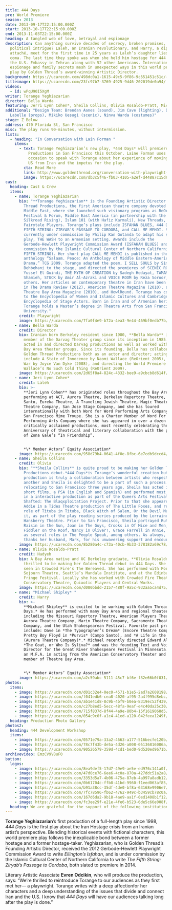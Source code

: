```yaml
---
title: 444 Days
pre: World Premiere
season: 2013
date: 2013-09-17T22:15:00.000Z
start: 2013-10-17T22:15:00.000Z
end: 2013-11-03T22:15:00.000Z
heading: A tangled web of love, betrayal and espionage
description: Can anything survive decades of secrecy, broken promises, and
  political intrigue? Laleh, an Iranian revolutionary, and Harry, a diplomatic
  attaché, meet for the first time in 25 years as Laleh’s daughter lies in a
  coma. The last time they spoke was when she held him hostage for 444 days at
  the U.S. Embassy in Tehran along with 52 other Americans. International
  espionage and family secrets mesh in unexpected ways in this world premiere
  play by Golden Thread’s award-winning Artistic Director.
background: https://ucarecdn.com/498dc0a1-1615-49c5-9f86-9c551451c51c/-/crop/1957x1108/0,0/-/preview/
titleimage: https://ucarecdn.com/23fc97b7-3769-4925-9d46-202019de0a94/
videos:
  - id: wPqU90I5XgM
writer: Torange Yeghiazarian
director: Bella Warda
featuring: Jerri Lynn Cohen*, Sheila Collins, Olivia Rosaldo-Pratt, Michael Shipley*
additional: "Design Team: Brendan Aanes (sound), Jim Cave (lighting), Devon
  Labelle (props), Mikiko Uesugi (scenic), Ninva Warda (costumes)"
stage: Z Below
address: 470 Florida St, San Francisco
misc: The play runs 90-minutes, without intermission.
lists:
  - heading: "In Conversation with Lain Forman "
    items:
      - text: Torange Yeghiazarian’s new play, *444 Days* will premiere at Golden Thread
          Productions in San Francisco this October. Laine Forman uses the
          occasion to speak with Torange about her experience of moving to the
          US from Iran and the impetus for the play.
        cta: Read More
        link: http://www.goldenthread.org/conversation-with-playwright-torange-yeghiazarian/
        image: https://ucarecdn.com/db3c5f46-fb03-4105-a2ef-d44887c15d9f/
cast:
  heading: Cast & Crew
  items:
    - name: Torange Yeghiazarian
      bio: "**Torange Yeghiazarian** is the Founding Artistic Director of Golden
        Thread Productions, the first American theatre company devoted to the
        Middle East, where she launched such visionary programs as ReOrient
        Festival & Forum, Middle East America (in partnership with the Lark and
        Silkroad Rising), Islam 101 (with Hafiz Karmali), New Threads, and the
        Fairytale Players. Torange’s plays include ISFAHAN BLUES, 444 DAYS, THE
        FIFTH STRING: ZIRYAB’S PASSAGE TO CORDOBA, and CALL ME MEHDI. She is
        currently under commission by Philip Kan Gotanda to adapt his seminal
        play, THE WASH to an Armenian setting. Awards include the
        Gerbode-Hewlett Playwright Commission Award (ISFAHAN BLUES) and a
        commission by the Islamic Cultural Center of Northern California (THE
        FIFTH STRING). Her short play CALL ME MEHDI is published in the
        anthology “Salaam. Peace: An Anthology of Middle Eastern-American
        Drama,” TCG 2009. Torange adapted the poem, I SELL SOULS by Simin
        Behbehani to the stage, and directed the premieres of SCENIC ROUTES by
        Yussef El Guindi, THE MYTH OF CREATION by Sadegh Hedayat, TAMAM by Betty
        Shamieh, STUCK by Amir Al-Azraki and VOICE ROOM by Reza Soroor, amongst
        others. Her articles on contemporary theatre in Iran have been published
        in The Drama Review (2012), American Theatre Magazine (2010), and
        Theatre Bay Area Magazine (2010), and HowlRound. Torange has contributed
        to the Encyclopedia of Women and Islamic Cultures and Cambridge World
        Encyclopedia of Stage Actors. Born in Iran and of Armenian heritage,
        Torange holds a Master’s degree in Theatre Arts from San Francisco State
        University."
      credit: Playwright
      image: https://ucarecdn.com/7fa0f4e9-b72a-4ea3-9e44-469bf0edb77b/
    - name: Bella Warda
      credit: Director
      bio: Iranian born Berkeley resident since 1980, **Bella Warda** is a founding
        member of the Darvag Theater group since its inception in 1985. She has
        acted in and directed Darvag productions as well as worked with other
        Bay Area theater groups. Since its founding, Bella has collaborated with
        Golden Thread Productions both as an actor and director; acting credits
        include A State of Innocence by Naomi Wallace (ReOrient 2005), A Girl’s
        War by Joyce Van Dyke (2008), and directing the World Premiere of Naomi
        Wallace’s No Such Cold Thing (ReOrient 2009).
      image: https://ucarecdn.com/2d65f8a4-824c-4332-bee9-a9cbcb8d614f/
    - name: Jeri Lynn Cohen*
      credit: Laleh
      bio: >-
        **Jeri Lynn Cohen** has originated roles throughout the Bay Area –
        performing at ACT, Aurora Theatre, Berkeley Repertory Theatre, Campo
        Santo, Eureka Theatre, A Traveling Jewish Theatre, Magic Theatre, Marin
        Theatre Company, San Jose Stage Company, and she has toured
        internationally with both Word for Word Performing Arts Company and The
        San Francisco Mime Troupe. She is a Charter Member of Word For Word
        Performing Arts Company where she has appeared in over a dozen of their
        critically acclaimed productions, most recently celebrating their 20th
        Anniversary of theatrical and literary collaboration with the premiere
        of Zona Gale’s “In Friendship”.


        *\* Member Actors’ Equity Association*
      image: https://ucarecdn.com/958d79b4-0641-4f0e-8fbc-6e7cdb9dccd4/
    - name: Sheila Collins
      credit: Olivia
      bio: "**Sheila Collins** is quite proud to be making her Golden Thread
        Productions debut.*444 Days*is Torange’s wonderful creation but this
        production is truly a collaboration between artists who respect one
        another and Sheila is delighted to be a part of such a process. Since
        relocating to San Francisco three years ago, Sheila has acted in several
        short films, a PSA (in English and Spanish) and performed most recently
        in a interactive production as part of the Queers Arts Festival in
        Shafted: The Blaqxploitation Project. Prior to that she appeared as
        Addie in a Tides Theatre production of The Little Foxes, and read the
        role of Tituba in Tituba, Black Witch of Salem, Or the Devil Made Me Do
        it, as part of the play reading series produced by the Lorraine
        Hansberry Theatre. Prior to San Francisco, Sheila portrayed Ruth in A
        Raisin in the Sun, Joan in The Guys, Crooks in Of Mice and Men, Yenta in
        Fiddler on the Roof, Nancy in Oliver!, Grace Farrell in Annie, as well
        as several roles in The People Speak, among others. As always, Sheila
        thanks her husband, Mark, for his unwavering support and encouragement."
      image: https://ucarecdn.com/8b280a4c-c73a-40cb-9b33-378182a69c78/
    - name: Olivia Rosaldo-Pratt
      credit: Hadyeh
      bio: A Bay Area native and UC Berkeley graduate, **Olivia Rosaldo-Pratt** is
        thrilled to be making her Golden Thread debut in 444 Days. She was last
        seen in Crowded Fire’s The Bereaved. She has performed with Portland’s
        Sojourn Theatre, Seattle’s Mandala Institute, and at the Edinburgh
        Fringe Festival. Locally she has worked with Crowded Fire Theater, New
        Conservatory Theatre, Quixotic Players and Central Works.
      image: https://ucarecdn.com/d080bbdd-2157-480f-9a5c-932aa5ca4d75/
    - name: "Michael Shipley* "
      credit: Harry
      bio: >-
        **Michael Shipley** is excited to be working with Golden Thread on *444
        Days.* He has performed with many Bay Area and regional theaters
        including the Missouri Repertory Theatre, American Players Theatre,
        Aurora Theatre Company, Marin Theatre Company, Sacramento Theatre
        Company, and the Utah Shakespearean Festival. Favorite past productions
        include: Dave in *The Typographer’s Dream* (Encore Theatre Company),
        Pretty Boy Floyd in *Purvis* (Campo Santo), and *A Life in the Theatre*
        (Aurora Theatre Company)*.* Michael recently directed Edward Albee’s
        *The Goat, or Who Is Syliva?* and was the founding Text and Voice
        Director for the Great River Shakespeare Festival in Minnesota. He holds
        an M.F.A. in acting from the American Conservatory Theater and is a
        member of Theatre Bay Area.


        *\* Member Actors’ Equity Association*
      image: https://ucarecdn.com/a2c59abc-5111-45c7-bf6e-f32e66b0f031/
photos:
  items:
    - image: https://ucarecdn.com/d01c32e4-0ec0-4571-b1e5-2ad7a2608198/
    - image: https://ucarecdn.com/f041edb6-cea8-4020-af95-2a4f995d8ebc/
    - image: https://ucarecdn.com/ab1e41d8-8c9b-4bf9-b0ea-8319ec52f439/
    - image: https://ucarecdn.com/c27b8ed5-5ecc-48fa-9eaf-e4c40da25c30/
    - image: https://ucarecdn.com/715f837d-8f44-4a9e-80b4-15f1619068d5/
    - image: https://ucarecdn.com/054c9c0f-a1c4-41ed-a120-042feea1249f/
  heading: Production Photo Gallery
photos2:
  heading: 444 Development Workshop
  items:
    - image: https://ucarecdn.com/0571e79a-33a2-4663-a177-516becfe120b/
    - image: https://ucarecdn.com/78c7f43b-de5a-4d26-a008-05136816006a/
    - image: https://ucarecdn.com/90526579-359d-4cd1-bed0-9d520ed9671b/
archivevideo: EmzCV9V8uF0
bottom:
  logos:
    - image: https://ucarecdn.com/8ea9def5-17d7-49e9-ae5e-ed976c141a0f/
    - image: https://ucarecdn.com/47d0ce76-6ee6-4c0a-870a-427ddc51a2a8/
    - image: https://ucarecdn.com/3353d5a7-4b06-475a-87eb-4a997a8adb12/
    - image: https://ucarecdn.com/0b61704c-ffb8-41bd-9960-f1eed063af85/
    - image: https://ucarecdn.com/b91a38cc-35df-4de0-bf8a-63168e9906e7/
    - image: https://ucarecdn.com/7fc78596-fb62-4762-949c-b3459cb78c0a/
    - image: https://ucarecdn.com/167d6da2-9b18-4ae9-aa1f-0ed1408b1f12/
    - image: https://ucarecdn.com/fc3ee29f-e21e-4fe6-b523-6de5c66e008f/
  heading: We are grateful for the support of the following institutions
---
```

**Torange Yeghiazarian**’s first production of a full-length play since 1998, *444 Days* is the first play about the Iran Hostage crisis from an Iranian artist’s perspective. Blending historical events with fictional characters, this world premiere play follows the inexplicable bond between a former hostage and a former hostage-taker. Yeghiazarian, who is Golden Thread’s Founding Artistic Director, received the 2012 Gerbode-Hewlett Playwright Commission Award to write *Ellington’s Isfahan*, and is under commission by the Islamic Cultural Center of Northern California to write *The Fifth String: Ziryab’s Passage to Cordoba*, both slated to premiere in 2014.

Literary Artistic Associate **Evren Odcikin**, who will produce the production, says: “We’re thrilled to reintroduce Torange to our audiences as they first met her— a playwright. Torange writes with a deep affectionfor her characters and a deep understanding of the issues that divide and connect Iran and the U.S. I know that *444 Days* will have our audiences talking long after the play is done.”